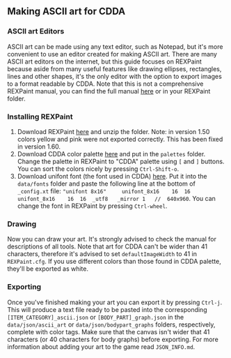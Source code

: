 ## Making ASCII art for CDDA
### ASCII art Editors
ASCII art can be made using any text editor, such as Notepad, but it's more convenient to use an editor created for making ASCII art. There are many ASCII art editors on the internet, but this guide focuses on REXPaint because aside from many useful features like drawing ellipses, rectangles, lines and other shapes, it's the only editor with the option to export images to a format readable by CDDA. Note that this is not a comprehensive REXPaint manual, you can find the full manual [here](https://github.com/Lucide/REXPaint-manual/blob/master/manual.md) or in your REXPaint folder.
### Installing REXPaint
1. Download REXPaint [here](https://www.gridsagegames.com/rexpaint/downloads.html) and unzip the folder. Note: in version 1.50 colors yellow and pink were not exported correctly. This has been fixed in version 1.60.
2. Download CDDA color palette [here](https://www.gridsagegames.com/rexpaint/resources.html#Palettes) and put in the `palettes` folder.  Change the palette in REXPaint  to "CDDA" palette using `[` and `]` buttons. You can sort the colors nicely by pressing `Ctrl-Shift-o`.
3. Download unifont font (the font used in CDDA) [here](https://www.gridsagegames.com/rexpaint/resources.html#Fonts). Put it into the `data/fonts` folder and paste the following line at the bottom of `_config.xt` file:
`"unifont 8x16"		unifont_8x16	16	16	unifont_8x16	16	16	_utf8	_mirror	1	//	640x960`.
You can change the font in REXPaint by pressing `Ctrl-wheel`.
### Drawing
Now you can draw your art. It's strongly advised to check the manual for descriptions of all tools. Note that art for CDDA can't be wider than 41 characters, therefore it's advised to set `defaultImageWidth` to 41 in `REXPaint.cfg`. If you use different colors than those found in CDDA palette, they'll be exported as white.
### Exporting
Once you've finished making your art you can export it by pressing `Ctrl-j`. This will produce a text file ready to be pasted into the corresponding `[ITEM_CATEGORY]_ascii.json` or `[BODY_PART]_graph.json` in the `data/json/ascii_art` or `data/json/bodypart_graphs` folders, respectively, complete with color tags. Make sure that the canvas isn't wider that 41 characters (or 40 characters for body graphs) before exporting. For more information about adding your art to the game read `JSON_INFO.md`.
